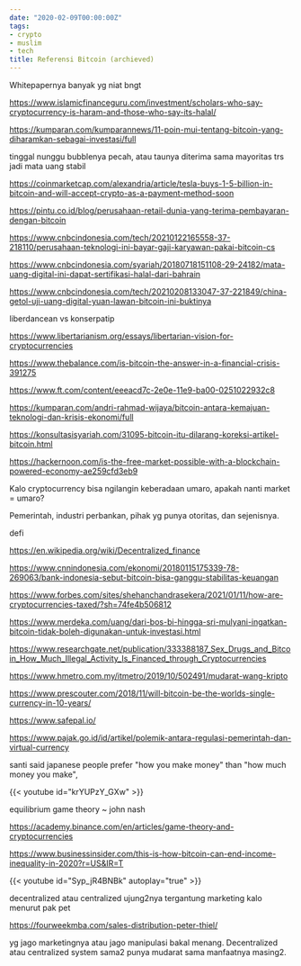 ```yaml
---
date: "2020-02-09T00:00:00Z"
tags:
- crypto
- muslim
- tech
title: Referensi Bitcoin (archieved)
---
```


Whitepapernya banyak yg niat bngt

https://www.islamicfinanceguru.com/investment/scholars-who-say-cryptocurrency-is-haram-and-those-who-say-its-halal/

https://kumparan.com/kumparannews/11-poin-mui-tentang-bitcoin-yang-diharamkan-sebagai-investasi/full

tinggal nunggu bubblenya pecah, atau taunya diterima sama mayoritas trs jadi mata uang stabil

https://coinmarketcap.com/alexandria/article/tesla-buys-1-5-billion-in-bitcoin-and-will-accept-crypto-as-a-payment-method-soon

https://pintu.co.id/blog/perusahaan-retail-dunia-yang-terima-pembayaran-dengan-bitcoin

https://www.cnbcindonesia.com/tech/20210122165558-37-218110/perusahaan-teknologi-ini-bayar-gaji-karyawan-pakai-bitcoin-cs

https://www.cnbcindonesia.com/syariah/20180718151108-29-24182/mata-uang-digital-ini-dapat-sertifikasi-halal-dari-bahrain

https://www.cnbcindonesia.com/tech/20210208133047-37-221849/china-getol-uji-uang-digital-yuan-lawan-bitcoin-ini-buktinya

 

liberdancean vs konserpatip

https://www.libertarianism.org/essays/libertarian-vision-for-cryptocurrencies

https://www.thebalance.com/is-bitcoin-the-answer-in-a-financial-crisis-391275

https://www.ft.com/content/eeeacd7c-2e0e-11e9-ba00-0251022932c8

https://kumparan.com/andri-rahmad-wijaya/bitcoin-antara-kemajuan-teknologi-dan-krisis-ekonomi/full

https://konsultasisyariah.com/31095-bitcoin-itu-dilarang-koreksi-artikel-bitcoin.html

https://hackernoon.com/is-the-free-market-possible-with-a-blockchain-powered-economy-ae259cfd3eb9

 

Kalo cryptocurrency bisa ngilangin keberadaan umaro, apakah nanti market = umaro?

Pemerintah, industri perbankan, pihak yg punya otoritas, dan sejenisnya.

defi 

https://en.wikipedia.org/wiki/Decentralized_finance

https://www.cnnindonesia.com/ekonomi/20180115175339-78-269063/bank-indonesia-sebut-bitcoin-bisa-ganggu-stabilitas-keuangan

https://www.forbes.com/sites/shehanchandrasekera/2021/01/11/how-are-cryptocurrencies-taxed/?sh=74fe4b506812

https://www.merdeka.com/uang/dari-bos-bi-hingga-sri-mulyani-ingatkan-bitcoin-tidak-boleh-digunakan-untuk-investasi.html

https://www.researchgate.net/publication/333388187_Sex_Drugs_and_Bitcoin_How_Much_Illegal_Activity_Is_Financed_through_Cryptocurrencies

https://www.hmetro.com.my/itmetro/2019/10/502491/mudarat-wang-kripto

https://www.prescouter.com/2018/11/will-bitcoin-be-the-worlds-single-currency-in-10-years/

https://www.safepal.io/

https://www.pajak.go.id/id/artikel/polemik-antara-regulasi-pemerintah-dan-virtual-currency

santi said japanese people prefer "how you make money" than "how much money you make", 

{{< youtube id="krYUPzY_GXw" >}}

equilibrium game theory ~ john nash

https://academy.binance.com/en/articles/game-theory-and-cryptocurrencies 

https://www.businessinsider.com/this-is-how-bitcoin-can-end-income-inequality-in-2020?r=US&IR=T

{{< youtube id="Syp_jR4BNBk" autoplay="true" >}}

decentralized atau centralized ujung2nya tergantung marketing kalo menurut pak pet

https://fourweekmba.com/sales-distribution-peter-thiel/

yg jago marketingnya atau jago manipulasi bakal menang. Decentralized atau centralized system sama2 punya mudarat sama manfaatnya masing2. 
